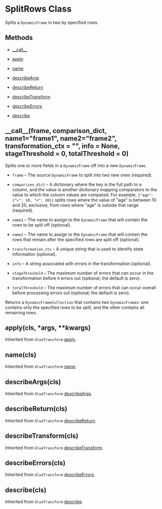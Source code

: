 # SplitRows Class<a name="aws-glue-api-crawler-pyspark-transforms-SplitRows"></a>

Splits a `DynamicFrame` in two by specified rows\.

## Methods<a name="aws-glue-api-crawler-pyspark-transforms-SplitRows-_methods"></a>

+ [\_\_call\_\_](#aws-glue-api-crawler-pyspark-transforms-SplitRows-__call__)

+ [apply](#aws-glue-api-crawler-pyspark-transforms-SplitRows-apply)

+ [name](#aws-glue-api-crawler-pyspark-transforms-SplitRows-name)

+ [describeArgs](#aws-glue-api-crawler-pyspark-transforms-SplitRows-describeArgs)

+ [describeReturn](#aws-glue-api-crawler-pyspark-transforms-SplitRows-describeReturn)

+ [describeTransform](#aws-glue-api-crawler-pyspark-transforms-SplitRows-describeTransform)

+ [describeErrors](#aws-glue-api-crawler-pyspark-transforms-SplitRows-describeErrors)

+ [describe](#aws-glue-api-crawler-pyspark-transforms-SplitRows-describe)

## \_\_call\_\_\(frame, comparison\_dict, name1="frame1", name2="frame2", transformation\_ctx = "", info = None, stageThreshold = 0, totalThreshold = 0\)<a name="aws-glue-api-crawler-pyspark-transforms-SplitRows-__call__"></a>

Splits one or more fields in a `DynamicFrame` off into a new `DynamicFrame`\.

+ `frame` – The source `DynamicFrame` to split into two new ones \(required\)\.

+ `comparison_dict` – A dictionary where the key is the full path to a column, and the value is another dictionary mapping comparators to the value to which the column values are compared\. For example, `{"age": {">": 10, "<": 20}}` splits rows where the value of "age" is between 10 and 20, exclusive, from rows where "age" is outside that range \(required\)\.

+ `name1` – The name to assign to the `DynamicFrame` that will contain the rows to be split off \(optional\)\.

+ `name2` – The name to assign to the `DynamicFrame` that will contain the rows that remain after the specified rows are split off \(optional\)\.

+ `transformation_ctx` – A unique string that is used to identify state information \(optional\)\.

+ `info` – A string associated with errors in the transformation \(optional\)\.

+ `stageThreshold` – The maximum number of errors that can occur in the transformation before it errors out \(optional; the default is zero\)\.

+ `totalThreshold` – The maximum number of errors that can occur overall before processing errors out \(optional; the default is zero\)\.

Returns a `DynamicFrameCollection` that contains two `DynamicFrames`: one contains only the specified rows to be split, and the other contains all remaining rows\.

## apply\(cls, \*args, \*\*kwargs\)<a name="aws-glue-api-crawler-pyspark-transforms-SplitRows-apply"></a>

Inherited from `GlueTransform` [apply](aws-glue-api-crawler-pyspark-transforms-GlueTransform.md#aws-glue-api-crawler-pyspark-transforms-GlueTransform-apply)\.

## name\(cls\)<a name="aws-glue-api-crawler-pyspark-transforms-SplitRows-name"></a>

Inherited from `GlueTransform` [name](aws-glue-api-crawler-pyspark-transforms-GlueTransform.md#aws-glue-api-crawler-pyspark-transforms-GlueTransform-name)\.

## describeArgs\(cls\)<a name="aws-glue-api-crawler-pyspark-transforms-SplitRows-describeArgs"></a>

Inherited from `GlueTransform` [describeArgs](aws-glue-api-crawler-pyspark-transforms-GlueTransform.md#aws-glue-api-crawler-pyspark-transforms-GlueTransform-describeArgs)\.

## describeReturn\(cls\)<a name="aws-glue-api-crawler-pyspark-transforms-SplitRows-describeReturn"></a>

Inherited from `GlueTransform` [describeReturn](aws-glue-api-crawler-pyspark-transforms-GlueTransform.md#aws-glue-api-crawler-pyspark-transforms-GlueTransform-describeReturn)\.

## describeTransform\(cls\)<a name="aws-glue-api-crawler-pyspark-transforms-SplitRows-describeTransform"></a>

Inherited from `GlueTransform` [describeTransform](aws-glue-api-crawler-pyspark-transforms-GlueTransform.md#aws-glue-api-crawler-pyspark-transforms-GlueTransform-describeTransform)\.

## describeErrors\(cls\)<a name="aws-glue-api-crawler-pyspark-transforms-SplitRows-describeErrors"></a>

Inherited from `GlueTransform` [describeErrors](aws-glue-api-crawler-pyspark-transforms-GlueTransform.md#aws-glue-api-crawler-pyspark-transforms-GlueTransform-describeErrors)\.

## describe\(cls\)<a name="aws-glue-api-crawler-pyspark-transforms-SplitRows-describe"></a>

Inherited from `GlueTransform` [describe](aws-glue-api-crawler-pyspark-transforms-GlueTransform.md#aws-glue-api-crawler-pyspark-transforms-GlueTransform-describe)\.